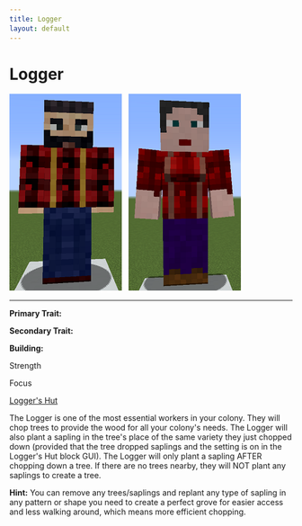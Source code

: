 ```yaml
---
title: Logger
layout: default
---
```

# Logger

<div class="infobox box text-center">
<img src="../../assets/images/workers/lumberjack_m.png" alt="Logger Male" />&nbsp;&nbsp;&nbsp;<img src="../../assets/images/workers/lumberjack_f.png" alt="Logger Female" />
<hr />
  <div class="row section-text text-left">
    <div class="col">
      <p><strong>Primary Trait:</strong></p>
      <p><strong>Secondary Trait:</strong></p>
      <p><strong>Building:</strong></p>
    </div>
    <div class="col">
      <p class="traitp">Strength</p>
      <p class="traits">Focus</p>
      <p><a href="../buildings/logger">Logger's Hut</a></p>
    </div>
  </div>
</div>

The Logger is one of the most essential workers in your colony. They will chop trees to provide the wood for all your colony's needs. The Logger will also plant a sapling in the tree's place of the same variety they just chopped down (provided that the tree dropped saplings and the setting is on in the Logger's Hut block GUI). The Logger will only plant a sapling AFTER chopping down a tree. If there are no trees nearby, they will NOT plant any saplings to create a tree.

**Hint:** You can remove any trees/saplings and replant any type of sapling in any pattern or shape you need to create a perfect grove for easier access and less walking around, which means more efficient chopping.
